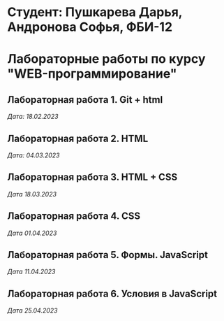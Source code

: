 # Студент: Пушкарева Дарья, Андронова Софья, ФБИ-12

# Лабораторные работы по курсу "WEB-программирование"

## Лабораторная работа 1. Git + html

*Дата: 18.02.2023*

## Лабораторная работа 2. HTML

*Дата: 04.03.2023*

## Лабораторная работа 3. HTML + CSS

*Дата 18.03.2023*

## Лабораторная работа 4. CSS

*Дата 01.04.2023*

## Лабораторная работа 5. Формы. JavaScript

*Дата 11.04.2023*

## Лабораторная работа 6. Условия в JavaScript

*Дата 25.04.2023*